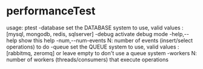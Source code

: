 performanceTest
===============



usage: ptest
 -database <DATABASE>    set the DATABASE system to use, valid values :
                         [mysql, mongodb, redis, sqlserver]
 -debug                  activate debug mode
 -help,--help            show this help
 -num,--num-events <N>   N: number of events (insert/select operations) to
                         do
 -queue <QUEUE>          set the QUEUE system to use, valid values :
                         [rabbitmq, zeromq] or leave empty to don't use a
                         queue system
 -workers <N>            N: number of workers (threads/consumers) that
                         execute operations
